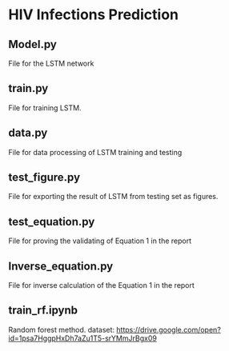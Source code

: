 # HIV Infections Prediction

## Model.py
File for the LSTM network

## train.py
File for training LSTM.

## data.py
File for data processing of LSTM training and testing

## test_figure.py
File for exporting the result of LSTM from testing set as figures.

## test_equation.py
File for proving the validating of Equation 1 in the report

## Inverse_equation.py
File for inverse calculation of the Equation 1 in the report

## train_rf.ipynb
Random forest method.
dataset: https://drive.google.com/open?id=1psa7HggpHxDh7aZu1T5-srYMmJrBgx09 
